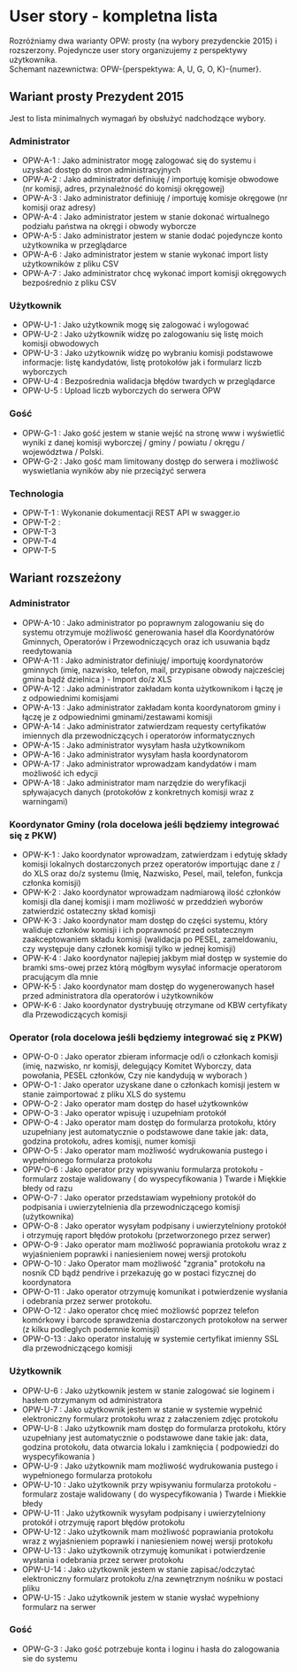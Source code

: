 # User story - kompletna lista 
Rozróżniamy dwa warianty OPW: prosty (na wybory prezydenckie 2015) i rozszerzony. Pojedyncze user story organizujemy z perspektywy użytkownika.  
Schemant nazewnictwa: OPW-{perspektywa: A, U, G, O, K}-{numer}. 


## Wariant prosty Prezydent 2015 
Jest to lista minimalnych wymagań by obsłużyć nadchodzące wybory. 

### Administrator
* OPW-A-1 : Jako administrator mogę zalogować się do systemu i uzyskać dostęp do stron administracyjnych
* OPW-A-2 : Jako administrator definiuję / importuję komisje obwodowe (nr komisji, adres, przynależność do komisji okręgowej)
* OPW-A-3 : Jako administrator definiuję / importuję komisje okręgowe (nr komisji oraz adresy)
* OPW-A-4 : Jako administrator jestem w stanie dokonać wirtualnego podziału państwa na okręgi i obwody wyborcze 
* OPW-A-5 : Jako administrator jestem w stanie dodać pojedyncze konto użytkownika w przeglądarce 
* OPW-A-6 : Jako administrator jestem w stanie wykonać import listy użytkowników z pliku CSV
* OPW-A-7 : Jako administrator chcę wykonać import komisji okręgowych bezpośrednio z pliku CSV 



### Użytkownik 
* OPW-U-1 : Jako użytkownik mogę się zalogować i wylogować
* OPW-U-2 : Jako użytkownik widzę po zalogowaniu się listę moich komisji obwodowych
* OPW-U-3 : Jako użytkownik widzę po wybraniu komisji podstawowe informacje: listę kandydatów, listę protokołów jak i formularz liczb wyborczych
* OPW-U-4 : Bezpośrednia walidacja błędów twardych w przeglądarce
* OPW-U-5 : Upload liczb wyborczych do serwera OPW


### Gość

 * OPW-G-1 : Jako gość jestem w stanie wejść na stronę www i wyświetlić wyniki z danej komisji wyborczej / gminy / powiatu / okręgu / województwa / Polski.
 *  OPW-G-2 : Jako gość mam limitowany dostęp do serwera i możliwość wyswietlania wyników aby nie przeciążyć serwera  

### Technologia
* OPW-T-1 : Wykonanie dokumentacji REST API w swagger.io 
* OPW-T-2 : 
* OPW-T-3
* OPW-T-4
* OPW-T-5


## Wariant rozszeżony
 

### Administrator 

 *  OPW-A-10 : Jako administrator po poprawnym zalogowaniu się do systemu otrzymuje możliwość generowania haseł dla Koordynatórów Gminnych, Operatorów i Przewodniczących oraz ich usuwania bądz reedytowania  
 * OPW-A-11 : Jako administrator definiuję/ importuję koordynatorów gminnych (imię, nazwisko, telefon, mail, przypisane obwody najcześciej gmina bądź dzielnica ) - Import do/z 
XLS  
 *  OPW-A-12 : Jako administrator zakładam konta użytkownikom  i łączę je z odpowiednimi komisjami
 *  OPW-A-13 : Jako administrator zakładam konta koordynatorom gminy i łączę je z odpowiednimi gminami/zestawami komisji  
 *  OPW-A-14 : Jako administrator zatwierdzam requesty certyfikatów imiennych dla przewodniczących i operatorów informatycznych
 *    OPW-A-15 : Jako administrator wysyłam hasła użytkownikom
 *    OPW-A-16 : Jako administrator wysyłam hasła koordynatorom
 *    OPW-A-17 : Jako administrator wprowadzam kandydatów i mam możliwość ich edycji  
 *    OPW-A-18 : Jako administrator mam narzędzie do weryfikacji spływajacych danych (protokołów z konkretnych komisji wraz z warningami) 




### Koordynator Gminy  (rola docelowa jeśli będziemy integrować się z PKW)
* OPW-K-1 : Jako koordynator wprowadzam, zatwierdzam i edytuję składy komisji lokalnych dostarczonych przez operatorów importując dane z / do XLS  oraz  do/z systemu (Imię, Nazwisko, Pesel, mail, telefon, funkcja członka komisji)
* OPW-K-2 : Jako koordynator wprowadzam nadmiarową ilość członków komisji dla danej komisji  i mam możliwość w przeddzień wyborów zatwierdzić ostateczny skład komisji
* OPW-K-3 : Jako koordynator mam dostęp do części systemu, który waliduje członków komisji i ich poprawność przed ostatecznym zaakceptowaniem składu komisji (walidacja po PESEL, zameldowaniu, czy występuje dany członek komisji tylko w jednej komisji)
* OPW-K-4 : Jako koordynator najlepiej jakbym miał dostęp w systemie do bramki sms-owej przez którą mógłbym wysyłać informacje operatorom pracującym dla mnie
* OPW-K-5 : Jako koordynator mam dostęp do wygenerowanych haseł przed administratora dla operatorów i użytkowników
* OPW-K-6 : Jako koordynator dystrybuuję otrzymane od KBW certyfikaty dla Przewodiczących komisji


### Operator (rola docelowa jeśli będziemy integrować się z PKW)
* OPW-O-0 : Jako operator zbieram informacje od/i o członkach komisji (imię, nazwisko, nr komisji,  delegujący Komitet Wyborczy, data powołania, PESEL członków, Czy nie kandydują w wyborach )
* OPW-O-1 : Jako operator uzyskane dane o członkach komisji jestem w stanie zaimportować z pliku XLS do systemu
* OPW-O-2 : Jako operator mam dostęp do haseł użytkownków
* OPW-O-3 : Jako operator wpisuję  i uzupełniam protokół
* OPW-O-4 : Jako operator mam dostęp do formularza protokołu, który uzupełniany jest automatycznie o podstawowe dane takie jak: data, godzina protokołu, adres komisji, numer komisji
* OPW-O-5 : Jako operator mam możliwość wydrukowania pustego i wypełnionego formularza protokołu
* OPW-O-6 : Jako operator przy wpisywaniu formularza protokołu - formularz zostaje walidowany ( do wyspecyfikowania ) Twarde i Miękkie błedy od razu
*  OPW-O-7 : Jako operator przedstawiam wypełniony protokół do podpisania i uwierzytelnienia dla przewodniczącego komisji (użytkownika)
* OPW-O-8 : Jako operator wysyłam podpisany i uwierzytelniony protokół i otrzymuję raport błędów protokołu  (przetworzonego przez serwer)
* OPW-O-9 : Jako operator mam możliwość poprawiania protokołu wraz z wyjaśnieniem poprawki i naniesieniem nowej wersji protokołu
* OPW-O-10 : Jako Operator mam możliwość "zgrania" protokołu na nosnik CD bądź pendrive i przekazuję go w postaci fizycznej do koordynatora
* OPW-O-11 : Jako operator otrzymuję komunikat i potwierdzenie wysłania i odebrania przez serwer protokołu.
* OPW-O-12 : Jako operator chcę mieć możliowść poprzez telefon komórkowy i barcode sprawdzenia dostarczonych protokołow na serwer (z kilku podleglych podemnie komisji)
* OPW-O-13 : Jako operator instaluję w systemie certyfikat imienny SSL dla przewodniczącego komisji

### Użytkownik
* OPW-U-6 : Jako użytkownik jestem w stanie zalogować sie loginem i hasłem otrzymanym od administratora
* OPW-U-7 :  Jako użytkownik jestem w stanie w systemie wypełnić elektroniczny formularz protokołu wraz z załaczeniem zdjęc protokołu
* OPW-U-8 : Jako użytkownik mam dostęp do formularza protokołu, który uzupełniany jest automatycznie o podstawowe dane takie jak:  data, godzina protokołu, data otwarcia lokalu i zamknięcia ( podpowiedzi do wyspecyfikowania )
* OPW-U-9 : Jako użytkownik mam możliwość wydrukowania pustego i wypełnionego formularza protokołu
*  OPW-U-10 : Jako użytkownik przy wpisywaniu formularza protokołu - formularz zostaje walidowany ( do wyspecyfikowania ) Twarde i Miekkie błedy
* OPW-U-11 : Jako użytkownik wysyłam podpisany i uwierzytelniony protokół i otrzymuję raport błędów protokołu 
* OPW-U-12 : Jako użytkownik mam możliwość poprawiania protokołu wraz z wyjaśnieniem poprawki i naniesieniem nowej wersji protokołu
* OPW-U-13 : Jako użytkownik otrzymuję komunikat i potwierdzenie wysłania i odebrania przez serwer protokołu
* OPW-U-14 : Jako użytkownik jestem w stanie zapisać/odczytać elektroniczny formularz protokołu z/na zewnętrznym nośniku w postaci pliku
* OPW-U-15 : Jako użytkownik jestem w stanie wysłać wypełniony formularz na serwer

### Gość

* OPW-G-3 : Jako gość potrzebuje konta i loginu i hasła do zalogowania sie do systemu









